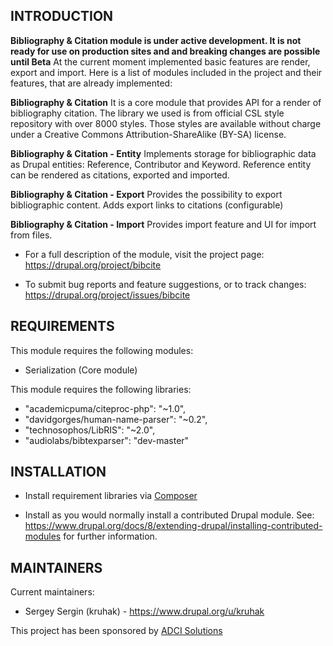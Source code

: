 INTRODUCTION
------------

 **Bibliography & Citation module is under active development. It is not ready for use on production sites and and breaking changes are possible until Beta**
 At the current moment implemented basic features are render, export and import. Here is a list of modules included in the project and their features, that are already implemented:
 
 **Bibliography & Citation**
 It is a core module that provides API for a render of bibliography citation. The library we used is from official CSL style repository with over 8000 styles. Those styles are available without charge under a Creative Commons Attribution-ShareAlike (BY-SA) license.
 
 **Bibliography & Citation - Entity**
 Implements storage for bibliographic data as Drupal entities: Reference, Contributor and Keyword. Reference entity can be rendered as citations, exported and imported.
 
 **Bibliography & Citation - Export** 
 Provides the possibility to export bibliographic content. Adds export links to citations (configurable)
 
 **Bibliography & Citation - Import** 
 Provides import feature and UI for import from files.

 * For a full description of the module, visit the project page:
   https://drupal.org/project/bibcite

 * To submit bug reports and feature suggestions, or to track changes:
   https://drupal.org/project/issues/bibcite
   
REQUIREMENTS
------------

This module requires the following modules:

 * Serialization (Core module)
 
This module requires the following libraries:

 * "academicpuma/citeproc-php": "~1.0",
 * "davidgorges/human-name-parser": "~0.2",
 * "technosophos/LibRIS": "~2.0",
 * "audiolabs/bibtexparser": "dev-master"
   
INSTALLATION
------------

 * Install requirement libraries via [Composer](https://www.drupal.org/docs/8/extending-drupal/installing-modules-composer-dependencies)

 * Install as you would normally install a contributed Drupal module. See:
   https://www.drupal.org/docs/8/extending-drupal/installing-contributed-modules
   for further information.

MAINTAINERS
-----------

Current maintainers:
 * Sergey Sergin (kruhak) - https://www.drupal.org/u/kruhak

This project has been sponsored by [ADCI Solutions](http://www.adcisolutions.com/)